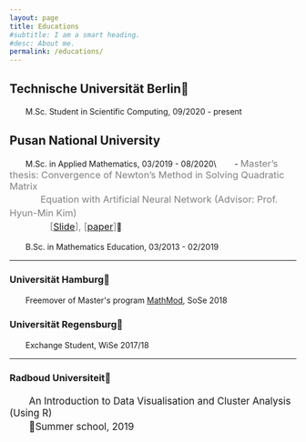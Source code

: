 ```yaml
---
layout: page
title: Educations
#subtitle: I am a smart heading.
#desc: About me.
permalink: /educations/
---
```


## Technische Universität Berlin
 　　M.Sc. Student in Scientific Computing, 09/2020 - present


## Pusan National University

 　　M.Sc. in Applied Mathematics, 03/2019 - 08/2020\\
  　　- <span style="color:grey; font-size:16.5px">Master’s thesis: Convergence of Newton’s Method in Solving Quadratic Matrix <br>  　 　　Equation with Artificial Neural Network (Advisor: Prof. Hyun-Min Kim) 　<br> 　　 　　\[[Slide](/assets/file/master_slide.pdf)\], \[[paper](/assets/file/garam_thesis.pdf)\]</span>



 　　B.Sc. in Mathematics Education, 03/2013 - 02/2019
<br>

---

### Universität Hamburg
　　Freemover of Master's program [MathMod](http://www.mathmods.eu), SoSe 2018
### Universität Regensburg
　　Exchange Student, WiSe 2017/18

---

### Radboud Universiteit
<p style="font-size:17px">　　An Introduction to Data Visualisation and Cluster Analysis (Using R)<br>　　Summer school, 2019</p>
